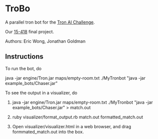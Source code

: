 TroBo
====================

A parallel tron bot for the [Tron AI Challenge](http://tron.aichallenge.org).

Our [15-418](http://15418.courses.cs.cmu.edu/spring2014/) final project.

Authors: Eric Wong, Jonathan Goldman

Instructions
---------------------

To run the bot, do

java -jar engine/Tron.jar maps/empty-room.txt ./MyTronbot "java -jar example_bots/Chaser.jar"

To see the output in a visualizer, do

1) java -jar engine/Tron.jar maps/empty-room.txt ./MyTronbot "java -jar example_bots/Chaser.jar" > match.out

2) ruby visualizer/format_output.rb match.out formatted_match.out

3) Open visualizer/visualizer.html in a web browser, and drag formmated_match.out into the box.